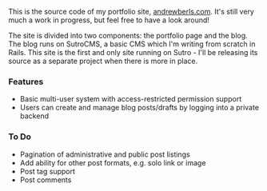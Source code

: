 This is the source code of my portfolio site, [andrewberls.com](http://www.andrewberls.com). It's still very much a work in progress, but feel free to have a look around!  

The site is divided into two components: the portfolio page and the blog. The blog runs on SutroCMS, a basic CMS which I'm writing from scratch in Rails. This site is the first and only site running on Sutro - I'll be releasing its source as a separate project when there is more in place.

### Features
* Basic multi-user system with access-restricted permission support
* Users can create and manage blog posts/drafts by logging into a private backend


### To Do
* Pagination of administrative and public post listings
* Add ability for other post formats, e.g. solo link or image
* Post tag support
* Post comments